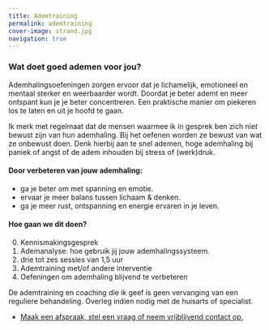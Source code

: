 ```yaml
---
title: Ademtraining
permalink: ademtraining
cover-image: strand.jpg
navigation: true
---
```


### Wat doet goed ademen voor jou?

Ademhalingsoefeningen zorgen ervoor dat je lichamelijk, emotioneel en mentaal sterker en weerbaarder wordt. Doordat je beter ademt en meer ontspant kun je je beter concentreren. Een praktische manier om piekeren los te laten en uit je hoofd te gaan.

Ik merk met regelmaat dat de mensen waarmee ik in gesprek ben zich niet bewust zijn van hun ademhaling. Bij het oefenen worden ze bewust van wat ze onbewust doen. Denk hierbij aan te snel ademen, hoge ademhaling bij paniek of angst of de adem inhouden bij stress of (werk)druk.

#### Door verbeteren van jouw ademhaling:

* ga je beter om met spanning en emotie.
* ervaar je meer balans tussen lichaam & denken.
* ga je meer rust, ontspanning en energie ervaren in je leven.


#### Hoe gaan we dit doen?

0. Kennismakingsgesprek
1. Ademanalyse: hoe gebruik jij jouw ademhalingssysteem.
2. drie tot zes sessies van 1,5 uur
3. Ademtraining met/of andere interventie
4. Oefeningen om ademhaling blijvend te verbeteren

<p class="smallprint">
De ademtraining en coaching die ik geef is geen vervanging van een reguliere behandeling. Overleg indien nodig met de huisarts of specialist.
</p>

<ul class="call-to-action">
  <li><a href="/maak-een-afspraak">Maak een afspraak, stel een vraag of neem vrijblijvend contact op.</a></li>
</ul>
